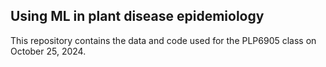 ## Using ML in plant disease epidemiology

This repository contains the data and code used for the PLP6905 class on October 25, 2024.
